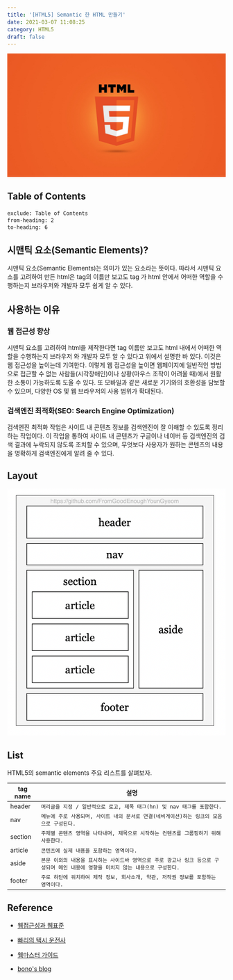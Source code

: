 ```yaml
---
title: '[HTML5] Semantic 한 HTML 만들기'
date: 2021-03-07 11:08:25
category: HTML5
draft: false
---
```


![](./images/html5.png)

## Table of Contents

```toc
exclude: Table of Contents
from-heading: 2
to-heading: 6
```

## 시맨틱 요소(Semantic Elements)?

시맨틱 요소(Semantic Elements)는 의미가 있는 요소라는 뜻이다. 따라서 시맨틱 요소를 고려하여 만든 html은 tag의 이름만 보고도 tag 가 html 안에서 어떠한 역할을 수행하는지 브라우저와 개발자 모두 쉽게 알 수 있다.

## 사용하는 이유

### 웹 접근성 향상

시맨틱 요소를 고려하여 html을 제작한다면 tag 이름만 보고도 html 내에서 어떠한 역할을 수행하는지 브라우저 와 개발자 모두 알 수 있다고 위에서 설명한 바 있다. 이것은 웹 접근성을 높이는데 기여한다. 이렇게 웹 접근성을 높이면 웹페이지에 일반적인 방법으로 접근할 수 없는 사람들(시각장애인)이나 상황(마우스 조작이 어려울 때)에서 원활한 소통이 가능하도록 도울 수 있다. 또 모바일과 같은 새로운 기기와의 호환성을 담보할 수 있으며, 다양한 OS 및 웹 브라우저의 사용 범위가 확대된다.

### 검색엔진 최적화(SEO: Search Engine Optimization)

검색엔진 최적화 작업은 사이트 내 콘텐츠 정보를 검색엔진이 잘 이해할 수 있도록 정리하는 작업이다. 이 작업을 통하여 사이트 내 콘텐츠가 구글이나 네이버 등 검색엔진의 검색 결과에 누락되지 않도록 조치할 수 있으며, 무엇보다 사용자가 원하는 콘텐츠의 내용을 명확하게 검색엔진에게 알려 줄 수 있다.

## Layout

![](./images/tag_layout.png)

## List

HTML5의 semantic elements 주요 리스트를 살펴보자.

| tag name | 설명                                                                                                                               |
| -------- | ---------------------------------------------------------------------------------------------------------------------------------- |
| header   | `머리글을 지정 / 일반적으로 로고, 제목 태그(hn) 및 nav 태그를 포함한다.`                                                           |
| nav      | `메뉴에 주로 사용되며, 사이트 내의 문서로 연결(네비게이션)하는 링크의 모음으로 구성된다.`                                          |
| section  | `주제별 콘텐츠 영역을 나타내며, 제목으로 시작하는 컨텐츠를 그룹핑하기 위해 사용한다.`                                              |
| article  | `콘텐츠에 실제 내용을 포함하는 영역이다.`                                                                                          |
| aside    | `본문 이외의 내용을 표시하는 사이드바 영역으로 주로 광고나 링크 등으로 구성되며 메인 내용에 영향을 미치지 않는 내용으로 구성한다.` |
| footer   | `주로 하단에 위치하여 제작 정보, 회사소개, 약관, 저작권 정보를 포함하는 영역이다.`                                                 |

## Reference

- [웹접근성과 웹표준](https://seulbinim.github.io/WSA/accessibility.html#%EC%9B%B9%EC%A0%91%EA%B7%BC%EC%84%B1-%EC%A4%80%EC%88%98-%EC%8B%9C-%EA%B8%B0%EB%8C%80-%ED%9A%A8%EA%B3%BC)

- [빠리의 택시 운전사](https://geonlee.tistory.com/96)

- [웹마스터 가이드](https://searchadvisor.naver.com/guide/seo-basic-intro)

- [bono's blog](https://blueshw.github.io/2020/05/09/know-html-semantic-elements/#unavu)
